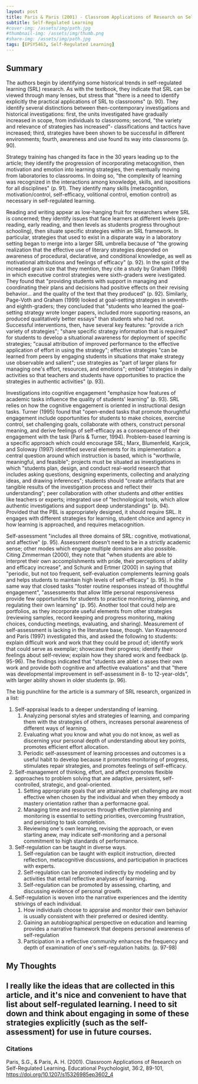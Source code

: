 ```yaml
---
layout: post
title: Paris & Paris (2001) - Classroom Applications of Research on Self-Regulated Learning
subtitle: Self-Regulated Learning
#cover-img: /assets/img/path.jpg
#thumbnail-img: /assets/img/thumb.png
#share-img: /assets/img/path.jpg
tags: [EPSY5463, Self-Regulated Learning]
---
```


## Summary

The authors begin by identifying some historical trends in self-regulated learning (SRL) research. As with the textbook, they indicate that SRL can be viewed through many lenses, but stress that "there is a need to identify explicitly the practical applications of SRL to classrooms" (p. 90). They identify several distinctions between then-contemporary investigations and historical investigations: first, the units investigated have gradually increased in scope, from individuals to classrooms; second, "the variety and relevance of strategies has increased"- classifications and tactics have increased; third, strategies have been shown to be successful in different environments; fourth, awareness and use found its way into classrooms (p. 90).

Strategy training has changed its face in the 30 years leading up to the article; they identify the progression of incorporating metacognition, then motivation and emotion into learning strategies, then eventually moving from laboratories to classrooms. In doing so, "the complexity of learning was recognized in the interactions among knowledge, skills, and ispositions for all disciplines" (p. 91). They identify many skills (metacognition, motivation/control, self-efficacy, volitional control, emotion control) as necessary in self-regulated learning.


Reading and writing appear as low-hanging fruit for researchers where SRL is concerned; they identify issues that face learners at different levels (pre-reading, early reading, and then levels as students progress throughout schooling), then situate specific strategies within an SRL framework. In particular, strategies that used to exist in a disparate way in a laboratory setting began to merge into a larger SRL umbrella because of "the growing realization that the effective use of literary strategies depended on awareness of procedural, declarative, and conditional knowledge, as well as motivational attributions and feelings of efficacy" (p. 92). In the spirit of the increased grain size that they mention, they cite a study by Graham (1998) in which executive control strategies were sixth-graders were ivestigated. They found that "providing students with support in managing and coordinating their plans and decisions had positive effects on their revising behavior... and the quality of the text that they produced" (p. 92). Similarly, Page-Voth and Graham (1999) looked at goal-setting strategies in seventh- and eighth-graders; they concluded that "students who learned the goal-setting strategy wrote longer papers, included more supporting reasons, an produced qualitatively better essays" than students who had not. Successful interventions, then, have several key features: "provide a rich variety of strategies"; "share specific strategy information that is required" for students to develop a situational awareness for deployment of specific strategies; "causal attribution of improved performance to the effective application of effort in using the strategy"; effective strategies "can be learned from peers by engaging students in situations that make strategy use observable and salient"; use strategies as "part of larger plans for managing one's effort, resources, and emotions"; embed "strategies in daily activities so that teachers and students have opportunities to practice the strategies in authentic activities" (p. 93). 


Investigations into cognitive engagement "emphasize how features of academic tasks influence the quality of students' learning" (p. 93). SRL relies on how the cognitive engagement is oriented in instructional design tasks. Turner (1995) found that "open-ended tasks that promote thorughtful engagement include opportunities for students to make choices, exercise control, set challenging goals, collaborate with others, construct personal meaning, and derive feelings of self-efficacy as a consequence of their engagement with the task (Paris & Turner, 1994). Problem-based learning is a specific approach which could encourage SRL; Marx, Blumenfeld, Karjcik, and Soloway (1997) identified several elements for its implementation: a central question around which instruction is based, which is "worthwile, meaningful, and feasible"; projects must be situated as investigations in which "students plan, design, and conduct real-world research that includes asking questions, designing experiments, collecting and analyzing ideas, and drawing inferences"; students should "create artifacts that are tangible results of the investigation process and reflect their understanding"; peer collaboration with other students and other entities like teachers or experts; integrated use of "technological tools, which allow authentic investigations and support deep understandings" (p. 94). Provided that the PBL is appropriately designed, it should require SRL. It engages with different strategies for learning, student choice and agency in how learning is approached, and requires metacognition. 


Self-assessment "includes all three domains of SRL: cognitive, motivational, and affective" (p. 95). Assessment doesn't need to be in a strictly academic sense; other modes which engage multiple domains are also possible. Citing Zimmerman (2000), they note that "when students are able to interpret their own accomplishments with pride, their perceptions of ability and efficacy increase", and Schunk and Ertmer (2000) in saying that "periodic, but not too frequent, self-evaluation complements learning goals and helps students to maintain high levels of self-efficacy" (p. 95). In the same way that closed tasks "foster routine responses instead of thoughtful engagement", "assessments that allow little personal responsiveness provide few opportunities for students to practice monitoring, planning, and regulating their own learning" (p. 95). Another tool that could help are portfolios, as they incorporate useful elements from other strategies (reviewing samples, record keeping and progress monitoring, making choices, conducting meetings, evaluating, and sharing). Measurement of self-assessment is lacking in the literature base, though. Van Kraayenoord and Paris (1997) investigated this, and asked the following to students: explain difficult work and work that they could be proud of; identify work that could serve as exemplar; showcase their progress; identify their feelings about self-review; explain how they shared work and feedback (p. 95-96). The findings indicated that "students are ablet o asses their own work and provide both cognitive and affective evaluations" and that "there was developmental improvement in self-assessment in 8- to 12-year-olds", with larger ability shown in older students (p. 96). 


The big punchline for the article is a summary of SRL research, organized in a list:
1. Self-appraisal leads to a deeper understanding of learning.
    1. Analyzing personal styles and strategies of learning, and comparing them with the strategies of others, increases personal awareness of different ways of learning.
    2. Evaluating what you know and what you do not know, as well as discerning your personal depth of understanding about key points, promotes efficient effort allocation.
    3. Periodic self-assessment of learning processes and outcomes is a useful habit to develop because it promotes monitoring of progress, stimulates repair strategies, and promotes feelings of self-efficacy.
2. Self-management of thinking, effort, and affect promotes flexible approaches to problem solving that are adaptive, persistent, self-controlled, strategic, and goal-oriented.
    1. Setting appropriate goals that are attainable yet challenging are most effective when chosen by the individual and when they embody a mastery orientation rather than a performacne goal.
    2. Managing time and resources through effective planning and monitoring is essential to setting priorities, overcoming frustration, and persisting to task completion.
    3. Reviewing one's own learning, revising the approach, or even starting anew, may indicate self-monitoring and a personal commitment to high standards of performance.
3. Self-regulation can be taught in diverse ways.
    1. Self-regulation can be taught with explicit instruction, directed reflection, metacognitive discussions, and participation in practices with experts. 
    2. Self-regulation can be promoted indirectly by modeling and by activities that entail reflective analyses of learning.
    3. Self-regulation can be promoted by assessing, charting, and discussing evidence of personal growth.
4. Self-regulation is woven into the narrative experiences and the identity strivings of each individual.
    1. How individuals choose to appraise and monitor their own behavior is usually consistent with their preferred or desired identity.
    2. Gaining an autobiographical perspective on education and learning provides a narrative framework that deepens personal awareness of self-regulation
    3. Participation in a reflective community enhances the frequency and depth of examination of one's self-regulation habits.
    (p. 97-98)




## My Thoughts

I really like the ideas that are collected in this article, and it's nice and convenient to have that list about self-regulated learning. I need to sit down and think about engaging in some of these strategies explicitly (such as the self-assessment) for use in future courses.
---
### Citations

Paris, S.G., & Paris, A. H. (2001). Classroom Applications of Research on Self-Regulated Learning. Educational Psychologist, 36:2, 89-101, https://doi.org/10.1207/s15326985ep3602_4

